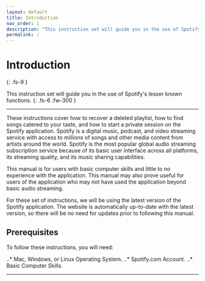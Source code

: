 ```yaml
---
layout: default
title: Introduction
nav_order: 1
description: "This instruction set will guide you in the use of Spotify's lesser known functions."
permalink: /
---
```


# Introduction
{: .fs-9 }

This instruction set will guide you in the use of Spotify's lesser known functions.
{: .fs-6 .fw-300 }

---

These instructions cover how to recover a deleted playlist, how to find songs catered to your taste, and how to start a private session on the Spotify application. Spotify is a digital music, podcast, and video streaming service with access to millions of songs and other media content from artists around the world. Spotify is the most popular global audio streaming subscription service because of its basic user interface across all platforms, its streaming quality, and its music sharing capabilities.

This manual is for users with basic computer skills and little to no experience with the application. This manual may also prove useful for users of the application who may not have used the application beyond basic audio streaming.

For these set of instructions, we will be using the latest version of the Spotify application. The website is automatically up-to-date with the latest version, so there will be no need for updates prior to following this manual.

## Prerequisites

To follow these instructions, you will need:

..* Mac, Windows, or Linux Operating System.
..* Spotify.com Account.
..* Basic Computer Skills.

---
